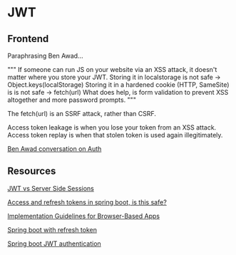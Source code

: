 # JWT

## Frontend

Paraphrasing Ben Awad...

"""
If someone can run JS on your website via an XSS attack, it doesn't matter where you store your JWT.
Storing it in localstorage is not safe -> Object.keys(localStorage)
Storing it in a hardened cookie (HTTP, SameSite) is is not safe -> fetch(url)
What does help, is form validation to prevent XSS altogether and more password prompts.
"""

The fetch(url) is an SSRF attack, rather than CSRF.

Access token leakage is when you lose your token from an XSS attack.
Access token replay is when that stolen token is used again illegitimately.

[Ben Awad conversation on Auth](https://www.youtube.com/watch?v=vq861XoZI9k)

## Resources

[JWT vs Server Side Sessions](https://www.reddit.com/r/node/comments/171fytv/why_use_jwt_instead_of_serverside_sessions/)

[Access and refresh tokens in spring boot, is this safe?](https://stackoverflow.com/questions/77333385)

[Implementation Guidelines for Browser-Based Apps](https://github.com/spring-projects/spring-authorization-server/issues/297)

[Spring boot with refresh token](https://www.bezkoder.com/spring-boot-refresh-token-jwt)

[Spring boot JWT authentication](https://www.bezkoder.com/spring-boot-jwt-authentication/)
